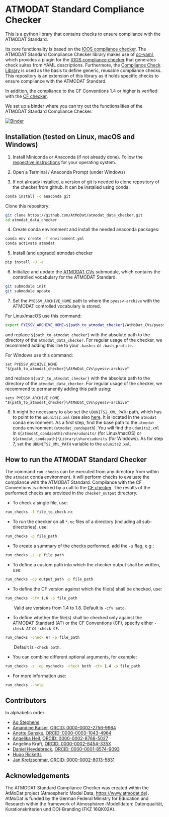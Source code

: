 # ATMODAT Standard Compliance Checker


This is a python library that contains checks to ensure compliance with the ATMODAT Standard.

Its core functionality is based on the [IOOS compliance checker](https://github.com/ioos/compliance-checker). The ATMODAT Standard Compliance Checker library makes use of [cc-yaml](https://github.com/cedadev/cc-yaml), which provides a plugin for the [IOOS compliance checker](https://github.com/ioos/compliance-checker) that generates check suites from YAML descriptions. Furthermore, the [Compliance Check Library](https://github.com/cedadev/compliance-check-lib) is used as the basis to define generic, reusable compliance checks. This repository is an extension of this library as it holds specific checks to ensure compliance with the ATMODAT Standard.

In addition, the compliance to the CF Conventions 1.4 or higher is verified with the [CF checker](https://github.com/cedadev/cf-checker).

We set up a binder where you can try out the functionalities of the ATMODAT Standard Compliance Checker:

[![Binder](https://mybinder.org/badge_logo.svg)](https://mybinder.org/v2/gh/AtMoDat/atmodat_data_checker/HEAD?filepath=notebooks)

## Installation (tested on Linux, macOS and Windows)

1. Install Miniconda or Anaconda (if not already done). Follow the [respective instructions](https://docs.conda.io/projects/conda/en/latest/user-guide/install/index.html#regular-installation) for your operating system.


2. Open a Terminal / Anaconda Prompt (under Windows)


3. If not already installed, a version of git is needed to clone repository of the checker from github. It can be installed using conda:
```bash
conda install -c anaconda git
```
Clone this repository:

```bash
git clone https://github.com/AtMoDat/atmodat_data_checker.git
cd atmodat_data_checker
```

4. Create conda environment and install the needed anaconda packages:

```bash
conda env create -f environment.yml
conda activate atmodat
```

5. Install (and upgrade) atmodat-checker
```bash
pip install -U -e .
```

6. Initialize and update the [ATMODAT CVs](https://github.com/AtMoDat/AtMoDat_CVs) submodule, which contains the controlled vocabulary for the ATMODAT Standard.

```bash
git submodule init
git submodule update
```

7. Set the `PYESSV_ARCHIVE_HOME` path  to where the `pyessv-archive` with the ATMODAT controlled vocabulary is stored.

For Linux/macOS use this command:
```bash
export PYESSV_ARCHIVE_HOME=${path_to_atmodat_checker}/AtMoDat_CVs/pyessv-archive
```
and replace `${path_to_atmodat_checker}` with the absolute path to the directory of the `atmodat_data_checker`. For regular usage of the checker, we recommend adding this line to your `.bashrc` or `.bash_profile`.

For Windows use this command:
```
set PYESSV_ARCHIVE_HOME "${path_to_atmodat_checker}\AtMoDat_CVs\pyessv-archive"
```
and replace `${path_to_atmodat_checker}` with the absolute path to the directory of the `atmodat_data_checker`. For regular usage of the checker, we recommend to permanently adding this path using:
```
setx PYESSV_ARCHIVE_HOME "${path_to_atmodat_checker}\AtMoDat_CVs\pyessv-archive"
```

8. It might be necessary to also set the `UDUNITS2_XML_PATH` path, which has to point to the `udunits2.xml` (see also [here](https://ncas-cms.github.io/cfunits/installation.html#dependencies). It is located in the `atmodat` conda environment. As a first step, find the base path to the `atmodat` conda environment (`atmodat_condapath`). You will find the `udunits2.xml` in `${atmodat_condapath}/share/udunits/` (for Linux/macOS) or `${atmodat_condapath}\Library\share\udunits` (for Windows). As for step 7, set the `UDUNITS2_XML_PATH` variable to the `udunits2.xml`.  


## How to run the ATMODAT Standard Checker

The command `run_checks` can be executed from any directory from within the `atmodat` conda environment. It will perform checks to evaluate the compliance with the ATMODAT Standard.  Compliance with the CF Conventions is checked by a call to the [CF checker](https://github.com/cedadev/cf-checker). The results of the performed checks are provided in the `checker_output` directory.

* To check a single file, use:
```bash
run_checks -f file_to_check.nc
```
* To run the checker on all `*.nc` files of a directory (including all sub-directories), use:
```bash
run_checks -p file_path
```
* To create a summary of the checks performed, add the ````-s```` flag, e.g.:
```bash
run_checks -s -p file_path
```
* To define a custom path into which the checker output shall be written, use:
```bash
run_checks -op output_path -p file_path
```
* To define the CF version against which the file(s) shall be checked, use:
```bash
run_checks -cfv 1.6 -p file_path
```
&nbsp;&nbsp;&nbsp;&nbsp;&nbsp;&nbsp; Valid are versions from 1.4 to 1.8. Default is ````-cfv auto````. 

* To define whether the file(s) shall be checked only against the ATMODAT Standard (AT) or the CF Conventions (CF), specify either ````-check AT```` or ````-check CF````. 
```bash
run_checks -check AT -p file_path
```
&nbsp;&nbsp;&nbsp;&nbsp;&nbsp;&nbsp;  Default is ````-check both````.

* You can combine different optional arguments, for example:
```bash
run_checks -s -op mychecks -check both -cfv 1.4 -p file_path
```
* For more information use:
```bash
run_checks --help
```

## Contributors

In alphabetic order:

- [Ag Stephens](https://github.com/agstephens)
- [Amandine Kaiser](https://github.com/am-kaiser), [ORCID: 0000-0002-2756-9964](https://orcid.org/0000-0002-2756-9964)
- [Anette Ganske](https://github.com/anganske), [ORCID: 0000-0003-1043-4964](https://orcid.org/0000-0003-1043-4964)
- [Angelika Heil](https://github.com/atmodatcode), [ORCID: 0000-0002-8768-5027](https://orcid.org/0000-0002-8768-5027)
- Angelina Kraft, [ORCID: 0000-0002-6454-335X](https://orcid.org/0000-0002-6454-335X)
- [Daniel Heydebreck](https://github.com/neumannd), [ORCID: 0000-0001-8574-9093](https://orcid.org/0000-0001-8574-9093)
- [Hugo Ricketts](https://github.com/gapintheclouds)
- [Jan Kretzschmar](https://github.com/jkretz), [ORCID: 0000-0002-8013-5831](http://orcid.org/0000-0002-8013-5831)


## Acknowledgements

The ATMODAT Standard Compliance Checker was created within the AtMoDat project (Atmospheric Model Data, <https://www.atmodat.de>). AtMoDat is funded by the German Federal Ministry for Education and Research within the framework of Atmosphären-Modelldaten: Datenqualität, Kurationskriterien und DOI-Branding (FKZ 16QK02A).
